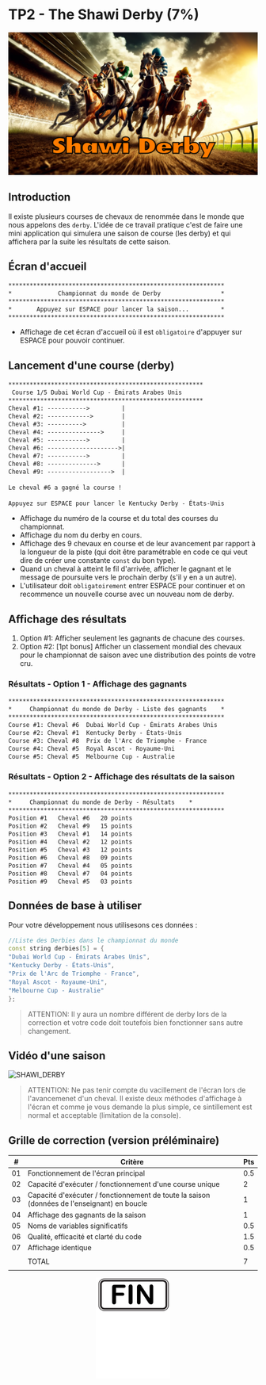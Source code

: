 # TP2 - The Shawi Derby (7%)
<p align="Center"><img src="./images/derby.png" alt="drawing" width="550"/></p>

## Introduction
Il existe plusieurs courses de chevaux de renommée dans le monde que nous appelons des `derby`.  L'idée de ce travail pratique c'est de faire une mini application qui simulera une saison de course (les derby) et qui affichera par la suite les résultats de cette saison.

## Écran d'accueil
```plaintext
*************************************************************
*             Championnat du monde de Derby                 *
*************************************************************
*       Appuyez sur ESPACE pour lancer la saison...         *
*************************************************************
```
- Affichage de cet écran d'accueil où il est `obligatoire` d'appuyer sur ESPACE pour pouvoir continuer.

## Lancement d'une course (derby)
```plaintext
*******************************************************
 Course 1/5 Dubai World Cup - Émirats Arabes Unis
*******************************************************
Cheval #1: ----------->         |
Cheval #2: ------------>        |
Cheval #3: ---------->          |
Cheval #4: --------------->     |
Cheval #5: ----------->         |
Cheval #6: -------------------->|
Cheval #7: ----------->         |
Cheval #8: -------------->      |
Cheval #9: ------------------>  |

Le cheval #6 a gagné la course !

Appuyez sur ESPACE pour lancer le Kentucky Derby - États-Unis
```
- Affichage du numéro de la course et du total des courses du championnat.
- Affichage du nom du derby en cours.
- Affichage des 9 chevaux en course et de leur avancement par rapport à la longueur de la piste (qui doit être paramétrable en code ce qui veut dire de créer une constante `const` du bon type).
- Quand un cheval à atteint le fil d'arrivée, afficher le gagnant et le message de poursuite vers le prochain derby (s'il y en a un autre).
- L'utilisateur doit `obligatoirement` entrer ESPACE pour continuer et on recommence un nouvelle course avec un nouveau nom de derby.
  
 

## Affichage des résultats
1. Option #1: Afficher seulement les gagnants de chacune des courses.
2. Option #2: [1pt bonus] Afficher un classement mondial des chevaux pour le championnat de saison avec une distribution des points de votre cru.

### Résultats - Option 1 - Affichage des gagnants
```plaintext
*************************************************************
*     Championnat du monde de Derby - Liste des gagnants    *
*************************************************************
Course #1: Cheval #6  Dubai World Cup - Émirats Arabes Unis
Course #2: Cheval #1  Kentucky Derby - États-Unis
Course #3: Cheval #8  Prix de l'Arc de Triomphe - France
Course #4: Cheval #5  Royal Ascot - Royaume-Uni
Course #5: Cheval #5  Melbourne Cup - Australie
```

### Résultats - Option 2 - Affichage des résultats de la saison
```plaintext
*************************************************************
*     Championnat du monde de Derby - Résultats    *
*************************************************************
Position #1   Cheval #6   20 points
Position #2   Cheval #9   15 points
Position #3   Cheval #1   14 points
Position #4   Cheval #2   12 points
Position #5   Cheval #3   12 points
Position #6   Cheval #8   09 points
Position #7   Cheval #4   05 points
Position #8   Cheval #7   04 points
Position #9   Cheval #5   03 points
```
## Données de base à utiliser
Pour votre développement nous utilisesons ces données :
```cpp
//Liste des Derbies dans le championnat du monde
const string derbies[5] = {
"Dubai World Cup - Émirats Arabes Unis",
"Kentucky Derby - États-Unis",
"Prix de l'Arc de Triomphe - France",
"Royal Ascot - Royaume-Uni",
"Melbourne Cup - Australie"
};
```
 > ATTENTION: Il y aura un nombre différent de derby lors de la correction et votre code doit toutefois bien fonctionner sans autre changement.

## Vidéo d'une saison
![SHAWI_DERBY](./images/shawi-derby.gif)
> ATTENTION: Ne pas tenir compte du vacillement de l'écran lors de l'avancemenet d'un cheval.  Il existe deux méthodes d'affichage à l'écran et comme je vous demande la plus simple, ce sintillement est normal et acceptable (limitation de la console).

## Grille de correction (version préléminaire)

| #   | Critère                                                            | Pts |
| --- | ------------------------------------------------------------------ | ------ |
| 01  | Fonctionnement de l'écran principal |  0.5   |
| 02  | Capacité d'exécuter / fonctionnement d'une course unique | 2  |
| 03  | Capacité d'exécuter / fonctionnement de toute la saison (données de l'enseignant) en boucle |  1  |
| 04  | Affichage des gagnants de la saison |  1  |
| 05  | Noms de variables significatifs |  0.5   |
| 06  | Qualité, efficacité et clarté du code|  1.5  |
| 07  | Affichage identique  |  0.5     |
|     |
|     | TOTAL                                                              | 7     |
|     | 


<p align="Center"><img src="./images/end.png" alt="drawing" width="150"/></p>